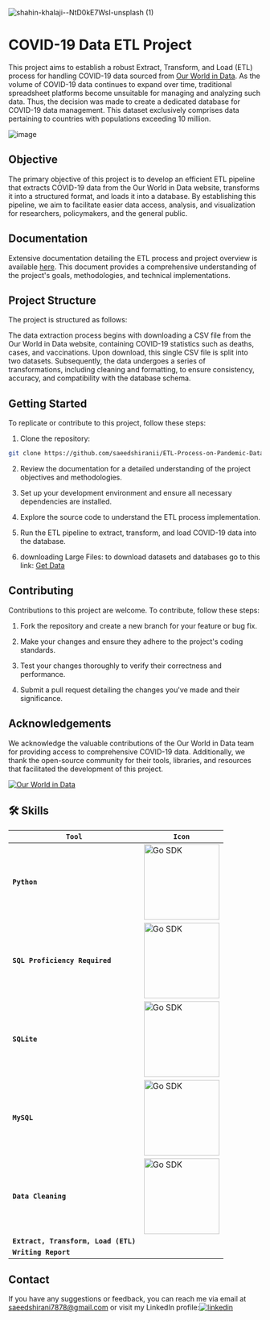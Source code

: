 
![shahin-khalaji--NtD0kE7WsI-unsplash (1)](https://github.com/saeedshiranii/ETL-Process-on-Pandemic-Data/assets/77902443/537a69ec-1367-45b2-b57e-d236e984e03c)


# COVID-19 Data ETL Project
This project aims to establish a robust Extract, Transform, and Load (ETL) process for handling COVID-19 data sourced from [Our World in Data](https://ourworldindata.org/covid-deaths). As the volume of COVID-19 data continues to expand over time, traditional spreadsheet platforms become unsuitable for managing and analyzing such data. Thus, the decision was made to create a dedicated database for COVID-19 data management.
This dataset exclusively comprises data pertaining to countries with populations exceeding 10 million.

![image](https://github.com/saeedshiranii/ETL-Process-on-Pandemic-Data/assets/77902443/ad5ba267-6221-4c96-bcb7-77e22a9f6283)

## Objective

The primary objective of this project is to develop an efficient ETL pipeline that extracts COVID-19 data from the Our World in Data website, transforms it into a structured format, and loads it into a database. By establishing this pipeline, we aim to facilitate easier data access, analysis, and visualization for researchers, policymakers, and the general public.

## Documentation

Extensive documentation detailing the ETL process and project overview is available [here](https://github.com/saeedshiranii/ETL-Process-on-Pandemic-Data/blob/main/COVID-19%20Data%20ETL%20Project%20Documentation.pdf). This document provides a comprehensive understanding of the project's goals, methodologies, and technical implementations.

## Project Structure

The project is structured as follows:

The data extraction process begins with downloading a CSV file from the Our World in Data website, containing COVID-19 statistics such as deaths, cases, and vaccinations. Upon download, this single CSV file is split into two datasets. Subsequently, the data undergoes a series of transformations, including cleaning and formatting, to ensure consistency, accuracy, and compatibility with the database schema.

## Getting Started

To replicate or contribute to this project, follow these steps:

1. Clone the repository:

```bash
git clone https://github.com/saeedshiranii/ETL-Process-on-Pandemic-Data.git
```

2. Review the documentation for a detailed understanding of the project objectives and methodologies.

3. Set up your development environment and ensure all necessary dependencies are installed.

4. Explore the source code to understand the ETL process implementation.

5. Run the ETL pipeline to extract, transform, and load COVID-19 data into the database.

6. downloading Large Files: to download datasets and databases go to this link:  [Get Data](https://github.com/saeedshiranii/Data_Analysis/tree/main/Pesronal%20projects/ETL%20Process%20on%20Pandemic%20Data)

## Contributing

Contributions to this project are welcome. To contribute, follow these steps:

1. Fork the repository and create a new branch for your feature or bug fix.

2. Make your changes and ensure they adhere to the project's coding standards.

3. Test your changes thoroughly to verify their correctness and performance.

4. Submit a pull request detailing the changes you've made and their significance.




## Acknowledgements

We acknowledge the valuable contributions of the Our World in Data team for providing access to comprehensive COVID-19 data. Additionally, we thank the open-source community for their tools, libraries, and resources that facilitated the development of this project. 



[![Our World in Data](https://i.ibb.co/rGPDRWP/Our-World-in-Data-logo.png)](https://ourworldindata.org/)


## 🛠 Skills

| **`Tool`** | **`Icon`** |
|---|---|
| **`Python`** | <img alt="Go SDK" src="https://github.com/saeedshiranii/Solide-State-1-Lab/assets/77902443/93f61ef1-817b-4866-ad40-b0334c345cae" width="150px"/> |
| **`SQL Proficiency Required`** | <img alt="Go SDK" src=https://github.com/saeedshiranii/ETL-Process-on-Pandemic-Data/assets/77902443/a7ac2a76-63f9-4e0a-af0a-f9c0f98c6fb1 width="150px"/>  | 
| **`SQLite`** |  <img alt="Go SDK" src=https://github.com/saeedshiranii/ETL-Process-on-Pandemic-Data/assets/77902443/f81e8e8f-d557-4486-9893-4a1facb51e80 width="150px"/>  | 
| **`MySQL`** |  <img alt="Go SDK" src=https://github.com/saeedshiranii/ETL-Process-on-Pandemic-Data/assets/77902443/b43346fd-1b12-4dfe-9f97-728a75ae0824 width="150px"/>  | 
| **`Data Cleaning`**| <img alt="Go SDK" src="https://i.ibb.co/mGtCtxD/Data-cleaning-high-resolution-logo-transparen-1.png" width="150px"/> |
| **`Extract, Transform, Load (ETL)`** ||
| **`Writing Report`** ||

## Contact

If you have any suggestions or feedback, you can reach me via email at saeedshirani7878@gmail.com
or visit my LinkedIn profile:[![linkedin](https://img.shields.io/badge/linkedin-0A66C2?style=for-the-badge&logo=linkedin&logoColor=white)](https://www.linkedin.com/in/saeed-shirani)







